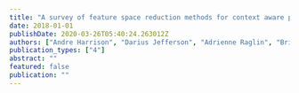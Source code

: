 ```yaml
---
title: "A survey of feature space reduction methods for context aware processing in IoBT networks"
date: 2018-01-01
publishDate: 2020-03-26T05:40:24.263012Z
authors: ["Andre Harrison", "Darius Jefferson", "Adrienne Raglin", "Brian Jalaian", "Michael Lee"]
publication_types: ["4"]
abstract: ""
featured: false
publication: ""
---
```


